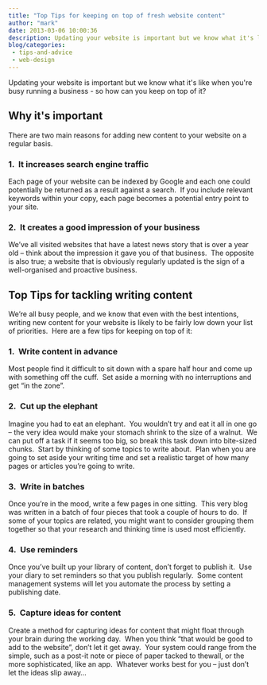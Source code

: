 ```yaml
---
title: "Top Tips for keeping on top of fresh website content"
author: "mark"
date: 2013-03-06 10:00:36
description: Updating your website is important but we know what it's like when you're busy running a business - so how can you keep on top of it?
blog/categories: 
 - tips-and-advice
 - web-design
---
```


Updating your website is important but we know what it's like when you're busy running a business - so how can you keep on top of it?

## Why it's important

There are two main reasons for adding new content to your website on a regular basis.

### 1.  It increases search engine traffic

Each page of your website can be indexed by Google and each one could potentially be returned as a result against a search.  If you include relevant keywords within your copy, each page becomes a potential entry point to your site.

### 2.  It creates a good impression of your business

We’ve all visited websites that have a latest news story that is over a year old – think about the impression it gave you of that business.  The opposite is also true; a website that is obviously regularly updated is the sign of a well-organised and proactive business.

## Top Tips for tackling writing content

We’re all busy people, and we know that even with the best intentions, writing new content for your website is likely to be fairly low down your list of priorities.  Here are a few tips for keeping on top of it:

### 1.  Write content in advance

Most people find it difficult to sit down with a spare half hour and come up with something off the cuff.  Set aside a morning with no interruptions and get “in the zone”.

### 2.  Cut up the elephant

Imagine you had to eat an elephant.  You wouldn’t try and eat it all in one go – the very idea would make your stomach shrink to the size of a walnut.  We can put off a task if it seems too big, so break this task down into bite-sized chunks.  Start by thinking of some topics to write about.  Plan when you are going to set aside your writing time and set a realistic target of how many pages or articles you’re going to write.

### 3.  Write in batches

Once you’re in the mood, write a few pages in one sitting.  This very blog was written in a batch of four pieces that took a couple of hours to do.  If some of your topics are related, you might want to consider grouping them together so that your research and thinking time is used most efficiently.

### 4.  Use reminders

Once you’ve built up your library of content, don’t forget to publish it.  Use your diary to set reminders so that you publish regularly.  Some content management systems will let you automate the process by setting a publishing date.

### 5.  Capture ideas for content

Create a method for capturing ideas for content that might float through your brain during the working day.  When you think “that would be good to add to the website”, don’t let it get away.  Your system could range from the simple, such as a post-it note or piece of paper tacked to thewall, or the more sophisticated, like an app.  Whatever works best for you – just don’t let the ideas slip away…


